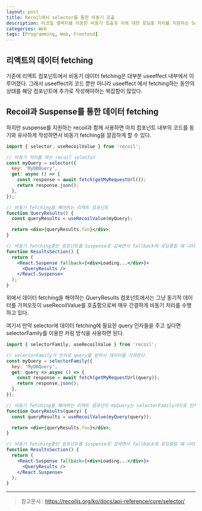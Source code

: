 ```yaml
---
layout: post
title: Recoil에서 selector를 통한 비동기 호출
description: 리코일 셀렉터를 이용한 비동기 호출과 이에 대한 로딩중 처리를 지원하는 Suspense를 사용해보자
categories: Web
tags: [Programming, Web, Frontend]
---
```


## 리액트의 데이터 fetching

기존에 리액트 컴포넌트에서 비동기 데이터 fetching은 대부분 useeffect 내부에서 이루어졌다.
그래서 useeffect의 코드 뿐만 아니라 useeffect 에서 fetching하는 동안의 상태를 해당 컴포넌트에 추가로 작성해야하는 복잡함이 많았다.

## Recoil과 Suspense를 통한 데이터 fetching

하지만 suspense를 지원하는 recoil과 함께 사용하면 마치 컴포넌트 내부의 코드를 동기와 유사하게 작성하면서 비동기 fetching을 깔끔하게 할 수 있다.

```jsx
import { selector, useRecoilValue } from 'recoil';

// 비동기 처리를 하는 recoil selector
const myQuery = selector({
  key: 'MyDBQuery',
  get: async () => {
    const response = await fetch(getMyRequestUrl());
    return response.json();
  },
});

// 비동기 fetching을 해야하는 리액트 컴포넌트
function QueryResults() {
  const queryResults = useRecoilValue(myQuery);

  return <div>{queryResults.foo}</div>;
}

// 비동기 fetching중인 컴포넌트를 Suspense로 감싸면서 fallback에 로딩중일 때 나타낼 컴포넌트를 넣는다.
function ResultsSection() {
  return (
    <React.Suspense fallback={<div>Loading...</div>}>
      <QueryResults />
    </React.Suspense>
  );
}
```

위에서 데이터 fetching을 해야하는 QueryResults 컴포넌트에서는 그냥 동기적 데이터를 가져오듯이 useRecoilValue를 호출함으로써 매우 간결하게 비동기 처리를 수행하고 있다.

여기서 만약 selector에 데이터 fetching에 필요한 query 인자들을 주고 싶다면 selectorFamily를 이용한 커링 방식을 사용하면 된다.

```jsx
import { selectorFamily, useRecoilValue } from 'recoil';

// selectorFamily가 인자로 query를 받아서 데이터를 가져온다
const myQuery = selectorFamily({
  key: 'MyDBQuery',
  get: query => async () => {
    const response = await fetch(getMyRequestUrl(query));
    return response.json();
  },
});

// 비동기 fetching을 해야하는 리액트 컴포넌트 myQuery는 selectorFamily이므로 인자를 전달할 수 있다.
function QueryResults(query) {
  const queryResults = useRecoilValue(myQuery(query));

  return <div>{queryResults.foo}</div>;
}

// 비동기 fetching중인 컴포넌트를 Suspense로 감싸면서 fallback에 로딩중일 때 나타낼 컴포넌트를 넣는다.
function ResultsSection() {
  return (
    <React.Suspense fallback={<div>Loading...</div>}>
      <QueryResults />
    </React.Suspense>
  );
}
```

---

> 참고문서 : <https://recoiljs.org/ko/docs/api-reference/core/selector/>
